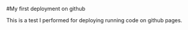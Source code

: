 #My first deployment on github

This is a test I performed for deploying running code on github pages.
